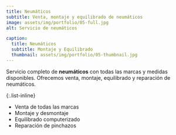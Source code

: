 ```yaml
---
title: Neumáticos
subtitle: Venta, montaje y equilibrado de neumáticos
image: assets/img/portfolio/05-full.jpg
alt: Servicio de neumáticos

caption:
  title: Neumáticos
  subtitle: Montaje y Equilibrado
  thumbnail: assets/img/portfolio/05-thumbnail.jpg
---
```

Servicio completo de **neumáticos** con todas las marcas y medidas disponibles. Ofrecemos venta, montaje, equilibrado y reparación de neumáticos.

{:.list-inline}
- Venta de todas las marcas
- Montaje y desmontaje
- Equilibrado computerizado
- Reparación de pinchazos

